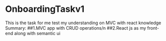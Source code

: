 # OnboardingTaskv1
This is the task for me test my understanding on MVC with react knowledge
Summary:
##1.MVC app with CRUD operations/n
##2.React js as my front-end along with semantic ui
